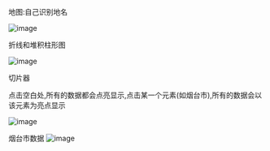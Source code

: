 地图:自己识别地名

![image](https://user-images.githubusercontent.com/117897416/232501071-4b38f47f-e4ea-4c0c-b792-a24aa42a74f8.png)

折线和堆积柱形图

![image](https://user-images.githubusercontent.com/117897416/232502114-a3ac4254-f4d2-48df-ba31-bf78725b5120.png)

切片器



点击空白处,所有的数据都会点亮显示,点击某一个元素(如烟台市),所有的数据会以该元素为亮点显示

![image](https://user-images.githubusercontent.com/117897416/232500095-9ed3f801-d740-4be9-8787-2c7288cd95ef.png)

烟台市数据
![image](https://user-images.githubusercontent.com/117897416/232500180-cb86de09-f15a-4b0f-b3e0-70c7f6156a20.png)

